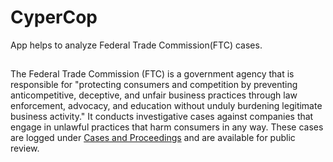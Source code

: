 # CyperCop

App helps to analyze Federal Trade Commission(FTC) cases.


## 
The Federal Trade Commission (FTC) is a government agency that is responsible for "protecting consumers and competition by preventing anticompetitive, deceptive, and unfair business practices through law enforcement, advocacy, and education without unduly burdening legitimate business activity." It conducts investigative cases against companies that engage in unlawful practices that harm consumers in any way. These cases are logged under [Cases and Proceedings](https://www.ftc.gov/enforcement/cases-proceedings) and are available for public review.




